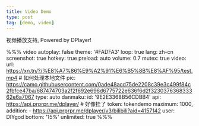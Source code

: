 ```yaml
---
title: Video Demo
type: post
tag: [demo, video]
---
```



视频播放支持, Powered by DPlayer!

%%% video
autoplay: false
theme: '#FADFA3'
loop: true
lang: zh-cn
screenshot: true
hotkey: true
preload: auto
volume: 0.7
mutex: true
video:
  url: https://xn.tn/?/%E8%A7%86%E9%A2%91%E6%B5%8B%E8%AF%95/test.mp4 # 如何处理本地文件
  pic:  https://camo.githubusercontent.com/0ade48acd75de2208c39e3c499f84c2fbfce47ba/687474703a2f2f692e696d6775722e636f6d2f323037636833362e6a7067
  type: auto
danmaku: 
  id: '9E2E3368B56CDBB4'
  api: https://api.prprpr.me/dplayer/ # 好像挂了
  token: tokendemo
  maximum: 1000,
  addition:
    - https://api.prprpr.me/dplayer/v3/bilibili?aid=4157142
  user: DIYgod
  bottom: '15%'
  unlimited: true
%%%
